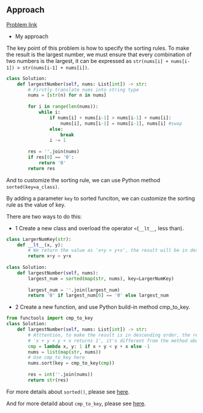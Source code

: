 ## Approach

[Problem link](https://leetcode.com/problems/largest-number/)

- My approach

The key point of this problem is how to specify the sorting rules. To make the result is the largest number, we must ensure that 
every combination of two numbers is the largest, it can be expressed as `str(nums[i] + nums[i-1]) > str(nums[i-1] + nums[i])`.

```python
class Solution:
    def largestNumber(self, nums: List[int]) -> str:
        # Firstly translate nums into string type
        nums = [str(n) for n in nums]
        
        for i in range(len(nums)):
            while i:
                if nums[i] + nums[i-1] > nums[i-1] + nums[i]:
                    nums[i], nums[i-1] = nums[i-1], nums[i] #swap
                else:
                    break
                i -= 1
                
        res = ''.join(nums)
        if res[0] == '0':
            return '0'
        return res
```

And to customize the sorting rule, we can use Python method `sorted(key=a_class)`.

By adding a parameter `key` to sorted funciton, we can customize the sorting rule as the value of key.

There are two ways to do this:

  - 1 Create a new class and overload the operator `<`(`__lt__`, less than).
  
  ```python
  class LargerNumKey(str):
      def __lt__(x, y):
          # We return the value as 'x+y > y+x', the result will be in descending order
          return x+y > y+x
        
  class Solution:
      def largestNumber(self, nums):
          largest_num = sorted(map(str, nums), key=LargerNumKey)
        
          largest_num = ''.join(largest_num)
          return '0' if largest_num[0] == '0' else largest_num
  ```
  
  - 2 Create a new function, and use Python build-in method cmp_to_key.
  
  ```python
  from functools import cmp_to_key
  class Solution:
      def largestNumber(self, nums: List[int]) -> str:
          # Atttention, to make the result is in descending order, the return value here is:
          # 'x + y < y + x returns 1', it's different from the method above
          cmp = lambda x, y: 1 if x + y < y + x else -1
          nums = list(map(str, nums))
          # Use cmp_to_key here
          nums.sort(key = cmp_to_key(cmp))
        
          res = int(''.join(nums))
          return str(res)
  ```
  
  For more details about `sorted()`, please see [here](https://docs.python.org/zh-cn/3/howto/sorting.html).
  
  And for more detaild about `cmp_to_key`, please see [here](https://zhuanlan.zhihu.com/p/26546486).
